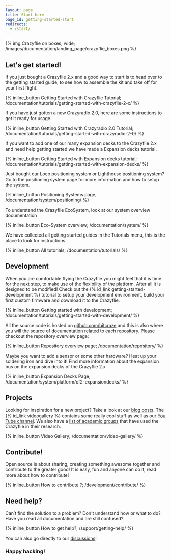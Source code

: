 ```yaml
---
layout: page
title: Start here
page_id: getting-started-start
redirects:
  - /start/
---
```

{% img Crazyflie on boxes; wide; /images/documentation/landing_page/crazyflie_boxes.png %}



## Let's get started!

If you just bought a Crazyflie 2.x and  a good way to start is to head over to the
getting started guide, to see how to assemble the kit and take off for your first flight.

{% inline_button Getting Started with Crazyflie Tutorial; /documentation/tutorials/getting-started-with-crazyflie-2-x/ %}

If you have just gotten a new Crazyradio 2.0, here are some instructions to get it ready for usage.

{% inline_button Getting Started with Crazyradio 2.0 Tutorial; /documentation/tutorials/getting-started-with-crazyradio-2-0/ %}

If you want to add one of our many expansion decks to the Crazyflie 2.x and need help getting started we have made a Expansion decks tutorial.

 {% inline_button Getting Started with Expansion decks tutorial; /documentation/tutorials/getting-started-with-expansion-decks/ %}

Just bought our Loco positioning system or Lighthouse positioning system? Go to the positioning system page
 for more information and how to setup the system.

 {% inline_button Positioning Systems page; /documentation/system/positioning/ %}



To understand the Crazyflie EcoSystem, look at our system overview documentation

 {% inline_button Eco-System overview; /documentation/system/
 %}

 We have collected all getting started guides in the Tutorials menu, this is the
place to look for instructions.

 {% inline_button All tutorials; /documentation/tutorials/
 %}



## Development

When you are comfortable flying the Crazyflie you might feel that it is time for
the next step, to make use of the flexibility of the platform. After all it is
designed to be modified! Check out the {% id_link getting-started-development %}
tutorial to setup your development environment, build your first custom firmware and
download it to the Crazyflie.

{% inline_button Getting started with development; /documentation/tutorials/getting-started-with-development/ %}

All the source code is hosted on [github.com/bitcraze](https://github.com/bitcraze)
and this is also where you will the source of documentation related to each repository. Please checkout the repository overview page:

{% inline_button Repository overview page; /documentation/repository/ %}

Maybe you want to add a sensor or some other hardware? Heat up your soldering
iron and dive into it! Find more information about the expansion bus on the expansion decks of the Crazyflie 2.x.


{% inline_button Expansion Decks Page; /documentation/system/platform/cf2-expansiondecks/ %}

## Projects

Looking for inspiration for a new project? Take a look at our [blog posts](/blog/). The {% id_link videogallery %} contains
some really cool stuff as well as our [You Tube channel](https://www.youtube.com/user/BitcrazeVideos). We also have a [list of academic groups](/portals/research/) that have used the Crazyflie in their research.

{% inline_button Video Gallery; /documentation/video-gallery/ %}

## Contribute!

Open source is about sharing, creating something awesome together and contribute
to the greater good! It is easy, fun and anyone can do it, read more about how to contribute!

 {% inline_button How to contribute ?; /development/contribute/ %}

## Need help?

Can’t find the solution to a problem? Don't understand how or what to do?
Have you read all documentation and are still confused?

{% inline_button How to get help?; /support/getting-help/ %}

You can also go directly to our [discussions](https://discussions.bitcraze.io/)!

### Happy hacking!
